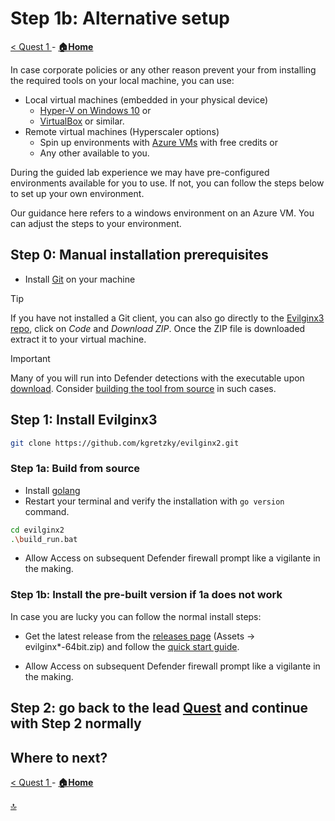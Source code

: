 # Step 1b: Alternative setup

[ < Quest 1 ](quest1.md) - **[🏠Home](../README.md)**

In case corporate policies or any other reason prevent your from installing the required tools on your local machine, you can use:

* Local virtual machines (embedded in your physical device)
    * [Hyper-V on Windows 10](https://docs.microsoft.com/virtualization/hyper-v-on-windows/quick-start/enable-hyper-v) or
    * [VirtualBox](https://www.virtualbox.org/) or similar.
 * Remote virtual machines (Hyperscaler options)
    * Spin up environments with [Azure VMs](https://azure.microsoft.com/free/) with free credits or
    * Any other available to you.

During the guided lab experience we may have pre-configured environments available for you to use. If not, you can follow the steps below to set up your own environment.

Our guidance here refers to a windows environment on an Azure VM. You can adjust the steps to your environment.

## Step 0: Manual installation prerequisites

- Install [Git](https://git-scm.com/downloads) on your machine

> [!TIP]
> If you have not installed a Git client, you can also go directly to the [Evilginx3 repo](https://github.com/kgretzky/evilginx2), click on *Code* and *Download ZIP*. Once the ZIP file is downloaded extract it to your virtual machine. 

> [!IMPORTANT]
> Many of you will run into Defender detections with the executable upon [download](https://github.com/kgretzky/evilginx2/releases). Consider [building the tool from source](#build-from-source) in such cases.

## Step 1: Install Evilginx3

```bash
git clone https://github.com/kgretzky/evilginx2.git
```

### Step 1a: Build from source

- Install [golang](https://go.dev/doc/install)
- Restart your terminal and verify the installation with `go version` command.

```bash
cd evilginx2
.\build_run.bat
```

- Allow Access on subsequent Defender firewall prompt like a vigilante in the making.

### Step 1b: Install the pre-built version if 1a does not work

In case you are lucky you can follow the normal install steps:

- Get the latest release from the [releases page](https://github.com/kgretzky/evilginx2/releases) (Assets -> evilginx*-64bit.zip) and follow the [quick start guide](https://help.evilginx.com/docs/getting-started/deployment/local).

- Allow Access on subsequent Defender firewall prompt like a vigilante in the making.

## Step 2: go back to the lead [Quest](quest1.md#step-2-configure-evilginx3) and continue with Step 2 normally

## Where to next?

[ < Quest 1 ](quest1.md) - **[🏠Home](../README.md)**

[🔝](#)